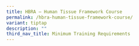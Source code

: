 ```yaml
---
title: HBRA – Human Tissue Framework Course
permalink: /hbra-human-tissue-framework-course/
variant: tiptap
description: ""
third_nav_title: Minimum Training Requirements
---
```

